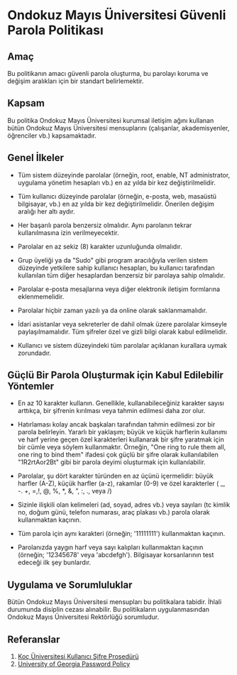 Ondokuz Mayıs Üniversitesi Güvenli Parola Politikası
===================================================

Amaç
----

Bu politikanın amacı güvenli parola oluşturma, bu parolayı koruma ve değişim
aralıkları için bir standart belirlemektir.

Kapsam
-------

Bu politika Ondokuz Mayıs Üniversitesi kurumsal iletişim ağını kullanan bütün
Ondokuz Mayıs Üniversitesi mensuplarını (çalışanlar, akademisyenler, öğrenciler
vb.) kapsamaktadır.

Genel İlkeler
-------------

- Tüm sistem düzeyinde parolalar (örneğin, root, enable, NT administrator,
  uygulama yönetim hesapları vb.) en az yılda bir kez değiştirilmelidir.

- Tüm kullanıcı düzeyinde parolalar (örneğin, e-posta, web, masaüstü bilgisayar,
  vb.) en az yılda bir kez değiştirilmelidir. Önerilen değişim aralığı her altı
  aydır.

- Her başarılı parola benzersiz olmalıdır. Aynı parolanın tekrar kullanılmasına
  izin verilmeyecektir.

- Parolalar en az sekiz (8) karakter uzunluğunda olmalıdır.

- Grup üyeliği ya da "Sudo" gibi program aracılığıyla verilen sistem düzeyinde
  yetkilere sahip kullanıcı hesapları, bu kullanıcı tarafından kullanılan tüm
  diğer hesaplardan benzersiz bir parolaya sahip olmalıdır.

- Parolalar e-posta mesajlarına veya diğer elektronik iletişim formlarına
  eklenmemelidir.

- Parolalar hiçbir zaman yazılı ya da online olarak saklanmamalıdır.

- İdari asistanlar veya sekreterler de dahil olmak üzere parolalar
  kimseyle paylaşılmamalıdır. Tüm şifreler özel ve gizli bilgi olarak kabul
  edilmelidir.

- Kullanıcı ve sistem düzeyindeki tüm parolalar açıklanan kurallara uymak
  zorundadır.

Güçlü Bir Parola Oluşturmak için Kabul Edilebilir Yöntemler
-----------------------------------------------------------

- En az 10 karakter kullanın. Genellikle, kullanabileceğiniz karakter sayısı
  arttıkça, bir şifrenin kırılması veya tahmin edilmesi daha zor olur.

- Hatırlaması kolay ancak başkaları tarafından tahmin edilmesi zor bir parola
  belirleyin. Yararlı bir yaklaşım; büyük ve küçük harflerin kullanımı ve harf
  yerine geçen özel karakterleri kullanarak bir şifre yaratmak için bir cümle
  veya söylem kullanmaktır. Örneğin, "One ring to rule them all, one ring to
  bind them" ifadesi çok güçlü bir şifre olarak kullanılabilen "1R2rtAor2Bt"
  gibi bir parola deyimi oluşturmak için kullanılabilir.

- Parolalar, şu dört karakter türünden en az üçünü içermelidir: büyük harfler
  (A-Z), küçük harfler (a-z), rakamlar (0-9) ve özel karakterler ( _, -. +, =,!,
  @, %, *, &, ”, :, ., veya /)

- Sizinle ilişkili olan kelimeleri (ad, soyad, adres vb.) veya sayıları (tc
  kimlik no, doğum günü, telefon numarası, araç plakası vb.) parola olarak
  kullanmaktan kaçının.

- Tüm parola için aynı karakteri (örneğin; '11111111') kullanmaktan kaçının.

- Parolanızda yaygın harf veya sayı kalıpları kullanmaktan kaçının (örneğin;
  '12345678' veya 'abcdefgh'). Bilgisayar korsanlarının test edeceği ilk şey
  bunlardır.

Uygulama ve Sorumluluklar
-------------------------

Bütün Ondokuz Mayıs Üniversitesi mensupları bu politikalara tabidir. İhlali
durumunda disiplin cezası alınabilir. Bu politikaların uygulanmasından Ondokuz
Mayıs Üniversitesi Rektörlüğü sorumludur.

Referanslar
-----------

1. [Koç Üniversitesi Kullanıcı Şifre Prosedürü](https://my.ku.edu.tr/sites/my.ku.edu.tr/files/P03-BI-001_KULLANICI_SIFRE_PROSEDURU.pdf)
2. [University of Georgia Password Policy](https://eits.uga.edu/access_and_security/infosec/pols_regs/policies/passwords/password_standard/)
